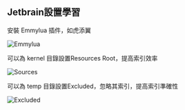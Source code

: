 ## Jetbrain設置學習

安裝 Emmylua 插件，如虎添翼

![Emmylua](https://gitlab.com/h-document/singluar-fans/-/raw/main/assets/emmylua.png)

可以為 kernel 目錄設置Resources Root，提高索引效率

![Sources](https://gitlab.com/h-document/singluar-fans/-/raw/main/assets/jetbrain1.png)

可以為 temp 目錄設置Excluded，忽略其索引，提高索引準確性

![Excluded](https://gitlab.com/h-document/singluar-fans/-/raw/main/assets/jetbrain2.png)
